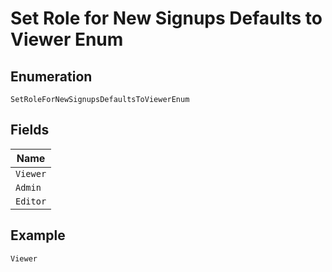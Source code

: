 
# Set Role for New Signups Defaults to Viewer Enum

## Enumeration

`SetRoleForNewSignupsDefaultsToViewerEnum`

## Fields

| Name |
|  --- |
| `Viewer` |
| `Admin` |
| `Editor` |

## Example

```
Viewer
```

